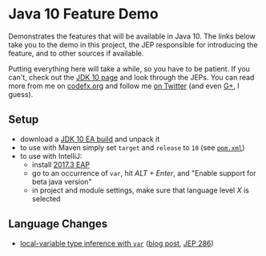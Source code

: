 # Java 10 Feature Demo

Demonstrates the features that will be available in Java 10.
The links below take you to the demo in this project, the JEP responsible for introducing the feature, and to other sources if available.

Putting everything here will take a while, so you have to be patient.
If you can't, check out the [JDK 10 page](http://openjdk.java.net/projects/jdk/10/) and look through the JEPs.
You can read more from me on [codefx.org](http://codefx.org) and follow me [on Twitter](https://twitter.com/nipafx)
 (and even [G+](https://plus.google.com/+NicolaiParlog), I guess).

## Setup

* download a [JDK 10 EA build](http://jdk.java.net/10/) and unpack it
* to use with Maven simply set `target` and `release` to `10` (see [`pom.xml`](master/pom.xml#L13-L14))
* to use with IntelliJ:
    * install [2017.3 EAP](https://www.jetbrains.com/idea/nextversion/)
    * go to an occurrence of `var`, hit _ALT + Enter_, and "Enable support for beta java version"
    * in project and module settings, make sure that language level _X_ is selected

## Language Changes

* [local-variable type inference with `var`](src/main/java/org/codefx/demo/java10/lang/var/VariableTypeInference.java) ([blog post](http://blog.codefx.org/java/java-10-var-type-inference/), [JEP 286](http://openjdk.java.net/jeps/286))
